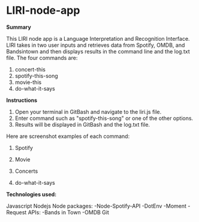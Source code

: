 # LIRI-node-app

**Summary**

This LIRI node app is a Language Interpretation and Recognition Interface. LIRI takes in two user inputs and retrieves data from Spotify, OMDB, and Bandsintown and then displays results in the command line and the log.txt file. The four commands are:

1) concert-this
2) spotify-this-song
3) movie-this
4) do-what-it-says

**Instructions**

1) Open your terminal in GitBash and navigate to the liri.js file. 
2) Enter command such as "spotify-this-song" or one of the other options.
3) Results will be displayed in GitBash and the log.txt file.

Here are screenshot examples of each command:

1) Spotify


2) Movie


3) Concerts


4) do-what-it-says


**Technologies used:**

Javascript
Nodejs
Node packages:
    -Node-Spotify-API
    -DotEnv
    -Moment
    -Request
APIs:
    -Bands in Town
    -OMDB
Git        
